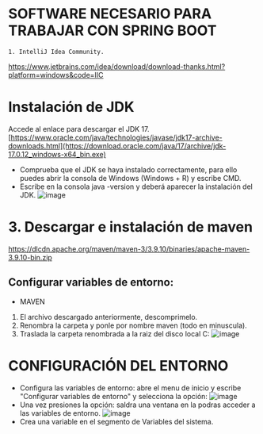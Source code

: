 # SOFTWARE NECESARIO PARA TRABAJAR CON SPRING BOOT
	1. IntelliJ Idea Community.
 <u>https://www.jetbrains.com/idea/download/download-thanks.html?platform=windows&code=IIC</u>
	
 # Instalación de JDK
 Accede al enlace para descargar el JDK 17.
 [https://www.oracle.com/java/technologies/javase/jdk17-archive-downloads.html](https://download.oracle.com/java/17/archive/jdk-17.0.12_windows-x64_bin.exe)
 * Comprueba que el JDK se haya instalado correctamente, para ello puedes abrir la consola de Windows (Windows + R) y escribe CMD.
 * Escribe en la consola java -version y deberá aparecer la instalación del JDK.
![image](https://github.com/user-attachments/assets/52bf89ed-762f-4df6-8314-cb851af31aeb)

 
# 3. Descargar e instalación de maven
https://dlcdn.apache.org/maven/maven-3/3.9.10/binaries/apache-maven-3.9.10-bin.zip

## Configurar variables de entorno:
* MAVEN
1. El archivo descargado anteriormente, descomprimelo.
2. Renombra la carpeta y ponle por nombre maven (todo en minuscula).
3. Traslada la carpeta renombrada a la raiz del disco local C:
![image](https://github.com/user-attachments/assets/8f1b8e47-dc74-40db-b9e6-435838011bfa)


# CONFIGURACIÓN DEL ENTORNO
* Configura las variables de entorno: abre el menu de inicio y escribe "Configurar variables de entorno" y selecciona la opción:
![image](https://github.com/user-attachments/assets/678fc833-0731-4a5d-bd78-af5f70fc0eb4)
* Una vez presiones la opción: saldra una ventana en la podras acceder a las variables de entorno.
![image](https://github.com/user-attachments/assets/277e519a-bdd9-405a-81d9-eb59ce8e0b26)
* Crea una variable en el segmento de Variables del sistema.


